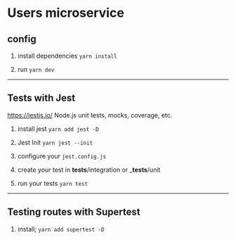 # Users microservice

## config
1. install dependencies
``yarn install``

2. run
``yarn dev``

----------------------

## Tests with Jest
https://jestjs.io/
Node.js unit tests, mocks, coverage, etc.

1. install jest
``yarn add jest -D``

2. Jest Init
``yarn jest --init``

3. configure your `jest.config.js`

4. create your test in __tests__/integration or ___tests__/unit

5. run your tests
``yarn test``

--------------------

## Testing routes with Supertest
1. install;
``yarn add supertest -D``